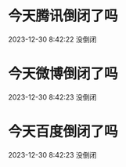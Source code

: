 # 今天腾讯倒闭了吗

2023-12-30 8:42:22 没倒闭

# 今天微博倒闭了吗

2023-12-30 8:42:23 没倒闭

# 今天百度倒闭了吗

2023-12-30 8:42:23 没倒闭

